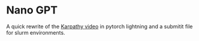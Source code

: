 # Nano GPT

A quick rewrite of the [Karpathy video](https://www.youtube.com/watch?v=kCc8FmEb1nY&t=15s) in pytorch lightning and a submitit file for slurm environments.